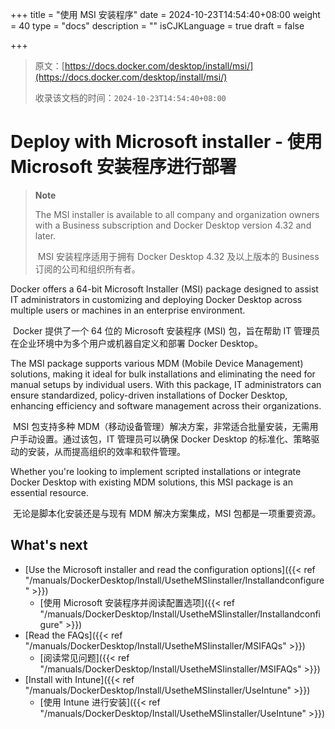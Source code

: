 +++
title = "使用 MSI 安装程序"
date = 2024-10-23T14:54:40+08:00
weight = 40
type = "docs"
description = ""
isCJKLanguage = true
draft = false

+++

> 原文：[https://docs.docker.com/desktop/install/msi/](https://docs.docker.com/desktop/install/msi/)
>
> 收录该文档的时间：`2024-10-23T14:54:40+08:00`

# Deploy with Microsoft installer - 使用 Microsoft 安装程序进行部署

> **Note**
>
> 
>
> The MSI installer is available to all company and organization owners with a Business subscription and Docker Desktop version 4.32 and later.
>
> ​	MSI 安装程序适用于拥有 Docker Desktop 4.32 及以上版本的 Business 订阅的公司和组织所有者。

Docker offers a 64-bit Microsoft Installer (MSI) package designed to assist IT administrators in customizing and deploying Docker Desktop across multiple users or machines in an enterprise environment.

​	Docker 提供了一个 64 位的 Microsoft 安装程序 (MSI) 包，旨在帮助 IT 管理员在企业环境中为多个用户或机器自定义和部署 Docker Desktop。

The MSI package supports various MDM (Mobile Device Management) solutions, making it ideal for bulk installations and eliminating the need for manual setups by individual users. With this package, IT administrators can ensure standardized, policy-driven installations of Docker Desktop, enhancing efficiency and software management across their organizations.

​	MSI 包支持多种 MDM（移动设备管理）解决方案，非常适合批量安装，无需用户手动设置。通过该包，IT 管理员可以确保 Docker Desktop 的标准化、策略驱动的安装，从而提高组织的效率和软件管理。

Whether you're looking to implement scripted installations or integrate Docker Desktop with existing MDM solutions, this MSI package is an essential resource.

​	无论是脚本化安装还是与现有 MDM 解决方案集成，MSI 包都是一项重要资源。

## What's next

- [Use the Microsoft installer and read the configuration options]({{< ref "/manuals/DockerDesktop/Install/UsetheMSIinstaller/Installandconfigure" >}})
  - [使用 Microsoft 安装程序并阅读配置选项]({{< ref "/manuals/DockerDesktop/Install/UsetheMSIinstaller/Installandconfigure" >}})
- [Read the FAQs]({{< ref "/manuals/DockerDesktop/Install/UsetheMSIinstaller/MSIFAQs" >}})
  - [阅读常见问题]({{< ref "/manuals/DockerDesktop/Install/UsetheMSIinstaller/MSIFAQs" >}})
- [Install with Intune]({{< ref "/manuals/DockerDesktop/Install/UsetheMSIinstaller/UseIntune" >}})
  - [使用 Intune 进行安装]({{< ref "/manuals/DockerDesktop/Install/UsetheMSIinstaller/UseIntune" >}})
